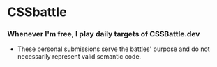 # CSSbattle
### Whenever I'm free, I play daily targets of CSSBattle.dev

* These personal submissions serve the battles' purpose and do not necessarily represent valid semantic code.

